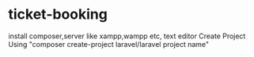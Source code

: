 # ticket-booking
install composer,server like xampp,wampp etc, text editor
Create Project Using "composer create-project laravel/laravel project name"
